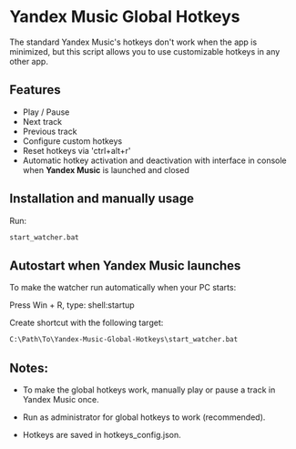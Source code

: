 # Yandex Music Global Hotkeys

The standard Yandex Music's hotkeys don't work when the app is minimized, but this script allows you to use
customizable hotkeys in any other app.

## Features

- Play / Pause
- Next track
- Previous track
- Configure custom hotkeys
- Reset hotkeys via 'ctrl+alt+r'
- Automatic hotkey activation and deactivation with interface in console when **Yandex Music** is launched and closed

## Installation and manually usage

Run:

```bash
start_watcher.bat
```

## Autostart when Yandex Music launches

To make the watcher run automatically when your PC starts:

Press Win + R, type:
shell:startup

Create shortcut with the following target:

```bash
C:\Path\To\Yandex-Music-Global-Hotkeys\start_watcher.bat
```

## Notes:

- To make the global hotkeys work, manually play or pause a track in Yandex Music once.

- Run as administrator for global hotkeys to work (recommended).

- Hotkeys are saved in hotkeys_config.json.

